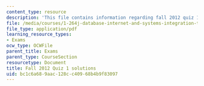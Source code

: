 ```yaml
---
content_type: resource
description: 'This file contains information regarding fall 2012 quiz 1 solutions. '
file: /media/courses/1-264j-database-internet-and-systems-integration-technologies-fall-2013/bc1c6a689aac128cc40968b4b9f83097_MIT1_264JF13_F12_Q1_sol.pdf
file_type: application/pdf
learning_resource_types:
- Exams
ocw_type: OCWFile
parent_title: Exams
parent_type: CourseSection
resourcetype: Document
title: Fall 2012 Quiz 1 solutions
uid: bc1c6a68-9aac-128c-c409-68b4b9f83097
---
```


